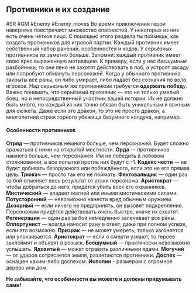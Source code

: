 ## **Противники и их создание**

#SR #GM #Enemy #Enemy_moves 
Во время приключения герои наверняка повстречают множество опасностей. У некоторых из них есть очень чёткое лицо. С помощью этого раздела ты поймешь, как создать противников для игровой партии.
Каждый противник имеет собственный набор ранений, особенностей и ходов. У серьёзных противников их заметно больше. Запомни: каждый противник имеет свою ярко выраженную мотивацию. К примеру, если у нас *бесшумные* разбойники, то они явно не захотят действовать в лоб, а устроят засаду или попробуют обмануть персонажей.
Когда у обычного противника закрыты все раны, он либо умирает, либо падает без сознания по воле игроков. Над серьезным же противником требуется **одержать побед**у. 
Важно понимать, что серьёзный противник — это не только умелый боец, но и непосредственный участник вашей истории. Их не должно быть много, но каждый из них точно обязан быть уникальным и важным для сюжета. Даже если это дракон, то это не просто дракон, а многолетний страж горного убежища безумного колдуна, например. 


#### **Особенности противников**

**Отряд** — противников немного больше, чем персонажей. Будет сложно сражаться с ними на открытой местности.
**Орда** — противников намного больше, чем персонажей. Им не победить в лобовом столкновении, а все попытки против них будут с -1.
**Кодекс чести** — не будет добивать безоружного или побеждённого, если это не его прямая цель.
**Трюкач** — просто так его не поймать.
**Фехтовальщик** — один раз за бой отменяет весь результат от атаки персонажа.
**Аристократ** — чтобы добраться до него, придётся убить всех его охранников.
**Мистический** — владеет магией или иными мистическими силами.
**Потусторонний** — невозможно нанести вред обычным оружием.
**Дозорный** — если ничего не предпринять, он вызовет подкрепление. Персонажам придётся действовать очень быстро, иначе их схватят.
**Регенерация** — один раз за бой немедленно залечивает все раны.
**Оппортунист** — всегда наносит рану в ответ, даже при полном успехе, если это возможно.
**Призрак** — не может умереть, только изгоняется или упокаивается.
**Аристократ** — если о смерти узнают, то героев заклеймят и объявят в розыск.
**Бесшумный** — практически невозможно услышать.
**Ядовитый** — может отравить различными ядами.
**Могучий** — от ударов сотрясается земля, разлетаются противники.
**Доспех** — оснащен каким-либо доспехом.
**Исполин** - размером с огромное дерево или дом.
  

**Не забывайте, что особенности вы можете и должны придумывать сами!**
